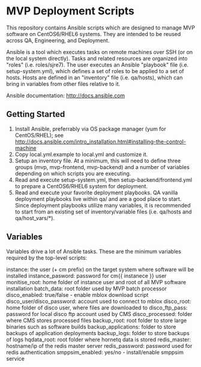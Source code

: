 MVP Deployment Scripts
=======================

This repository contains Ansible scripts which are designed to manage MVP
software on CentOS6/RHEL6 systems.  They are intended to be reused across QA,
Engineering, and Deployment.

Ansible is a tool which executes tasks on remote machines over SSH (or on the
local system directly).  Tasks and related resources are organized into "roles"
(i.e. roles/sjre7).  The user executes an Ansible "playbook" file (i.e.
setup-system.yml), which defines a set of roles to be applied to a set of
hosts.  Hosts are defined in an "inventory" file (i.e. qa/hosts), which can
bring in variables from other files relative to it.

Ansible documentation: http://docs.ansible.com

Getting Started
----------------

1. Install Ansible, preferrably via OS package manager (yum for CentOS/RHEL); see
   http://docs.ansible.com/intro_installation.html#installing-the-control-machine 
2. Copy local.yml.example to local.yml and customize it.
3. Setup an inventory file.  At a minimum, this will need to define three
   groups (mvp, mvp-frontend, mvp-backend) and a number of variables depending on
   which scripts you are executing.
4. Read and execute setup-system.yml, then setup-backend/frontend.yml to
   prepare a CentOS6/RHEL6 system for deployment.
5. Read and execute your favorite deployment playbooks.  QA vanilla deployment
   playbooks live within qa/ and are a good place to start.  Since deployment
   playbooks utilize many variables, it is recommended to start from an existing
   set of inventory/variable files (i.e. qa/hosts and qa/host_vars/*).


Variables
---------------

Variables drive a lot of Ansible tasks.  These are the minimum variables
required by the top-level scripts:

instance: the user (+ cm prefix) on the target system where software will be installed
instance_pasword: password for cm{{ instanece }} user
monitise_root: home folder of instance user and root of all MVP software installation
batch_data: root folder used by MVP batch processor
disco_enabled: true/false - enable mblox download script
disco_user/disco_password: account used to connect to mblox
disco_root: home folder of disco user, where files are downloaded to
disco_ftp_pass: password for local disco ftp account used by CMS
disco_processed: folder where CMS stores processed files
backup_root: root folder to store large binaries such as software builds
backup_applications: folder to store backups of application deployments
backup_logs: folder to store backups of logs
hqdata_root: root folder where hornetq data is stored
redis_master: hostname/ip of the redis master server
redis_password: password used for redis authentication
smppsim_enabled: yes/no - install/enable smppsim service

